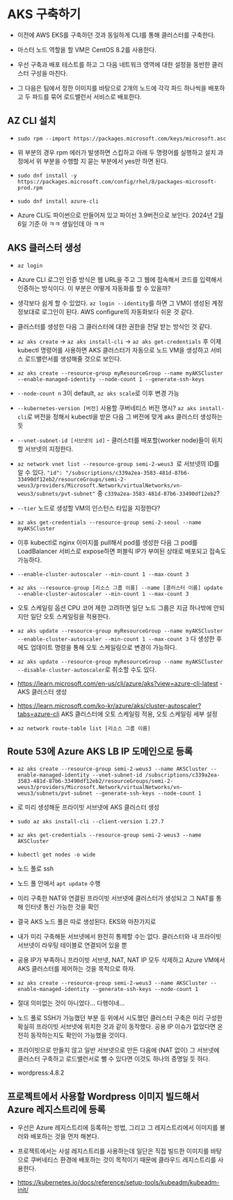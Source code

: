 # AKS 구축하기

- 이전에 AWS EKS를 구축하던 것과 동일하게 CLI를 통해 클러스터를 구축한다.

- 마스터 노드 역할을 할 VM은 CentOS 8.2를 사용한다.

- 우선 구축과 배포 테스트를 하고 그 다음 네트워크 영역에 대한 설정을 동반한 클러스터 구성을 마친다.

- 그 다음은 팀에서 정한 이미지를 바탕으로 2개의 노드에 각각 파드 하나씩을 배포하고 두 파드를 묶어 로드밸런서 서비스로 배포한다.

## AZ CLI 설치

- `sudo rpm --import https://packages.microsoft.com/keys/microsoft.asc`

- 위 부분의 경우 rpm 에러가 발생하면 스킵하고 아래 두 명령어를 실행하고 설치 과정에서 위 부분을 수행할 지 묻는 부분에서 yes만 하면 된다.

- `sudo dnf install -y https://packages.microsoft.com/config/rhel/8/packages-microsoft-prod.rpm`

- `sudo dnf install azure-cli`

- Azure CLI도 파이썬으로 만들어져 있고 파이선 3.9버전으로 보인다. 2024년 2월 6일 기준 아 ㅋㅋ 생일인데 아 ㅋㅋ

## AKS 클러스터 생성

- `az login`

- Azure CLI 로그인 인증 방식은 웹 URL을 주고 그 웹에 접속해서 코드를 입력해서 인증하는 방식이다. 이 부분은 어떻게 자동화를 할 수 있을까?

- 생각보다 쉽게 할 수 있었다. `az login --identity`를 하면 그 VM이 생성된 계정 정보대로 로그인이 된다. AWS configure의 자동화보다 쉬운 것 같다.

- 클러스터를 생성한 다음 그 클러스터에 대한 권한을 전달 받는 방식인 것 같다.

- `az aks create` -> `az aks install-cli` -> `az aks get-credentials` 후 이제 kubectl 명령어를 사용하면 AKS 클러스터가 자동으로 노드 VM을 생성하고 서비스 로드밸런서를 생성해줄 것으로 보인다.

- `az aks create --resource-group myResourceGroup --name myAKSCluster --enable-managed-identity --node-count 1 --generate-ssh-keys`

- `--node-count n` 3이 default, `az aks scale`로 이후 변경 가능

- `--kubernetes-version [버전]` 사용할 쿠버네티스 버전 명시? `az aks install-cli`로 버전을 정해서 kubectl을 받은 다음 그 버전에 맞게 aks 클러스터 생성하는 듯

- `--vnet-subnet-id [서브넷의 id]` - 클러스터를 배포할(worker node)들이 위치할 서브넷의 지정한다.

- `az network vnet list --resource-group semi-2-weus3 `로 서브넷의 ID를 알 수 있다. `"id": "/subscriptions/c339a2ea-3583-481d-87b6-33490df12eb2/resourceGroups/semi-2-weus3/providers/Microsoft.Network/virtualNetworks/vn-weus3/subnets/pvt-subnet"` 중 `c339a2ea-3583-481d-87b6-33490df12eb2`?

- `--tier` 노드로 생성할 VM의 인스턴스 타입을 지정한다?

- `az aks get-credentials --resource-group semi-2-seoul --name myAKSCluster`

- 이후 kubectl로 nginx 이미지를 pull해서 pod를 생성한 다음 그 pod를 LoadBalancer 서비스로 expose하면 퍼블릭 IP가 부여된 상태로 배포되고 접속도 가능하다.

- `--enable-cluster-autoscaler --min-count 1 --max-count 3`

- `az aks --resource-group [리소스 그룹 이름] --name [클러스터 이름] update --enable-cluster-autoscaler --min-count 1 --max-count 3`

- 오토 스케일링 옵션 CPU 코어 제한 고려하면 일단 노드 그룹은 지금 하나밖에 안되지만 일단 오토 스케일링을 적용한다.

- `az aks update --resource-group myResourceGroup --name myAKSCluster --enable-cluster-autoscaler --min-count 1 --max-count 3` 다 생성한 후에도 업데이트 명령을 통해 오토 스케일링으로 변경이 가능하다.

- `az aks update --resource-group myResourceGroup --name myAKSCluster --disable-cluster-autoscaler`로 취소할 수도 있다.

- https://learn.microsoft.com/en-us/cli/azure/aks?view=azure-cli-latest - AKS 클러스터 생성

- https://learn.microsoft.com/ko-kr/azure/aks/cluster-autoscaler?tabs=azure-cli AKS 클러스터에 오토 스케일링 적용, 오토 스케일링 세부 설정

- `az network route-table list [리소스 그룹 이름]`

## Route 53에 Azure AKS LB IP 도메인으로 등록

- `az aks create --resource-group semi-2-weus3 --name AKSCluster --enable-managed-identity --vnet-subnet-id /subscriptions/c339a2ea-3583-481d-87b6-33490df12eb2/resourceGroups/semi-2-weus3/providers/Microsoft.Network/virtualNetworks/vn-weus3/subnets/pvt-subnet --generate-ssh-keys --node-count 1`

- 로 미리 생성해둔 프라이빗 서브넷에 AKS 클러스터 생성

- `sudo az aks install-cli --client-version 1.27.7`

- `az aks get-credentials --resource-group semi-2-weus3 --name AKSCluster`

- `kubectl get nodes -o wide`

- 노드 풀로 ssh

- 노드 풀 안에서 `apt update` 수행

- 미리 구축한 NAT와 연결된 프라이빗 서브넷에 클러스터가 생성되고 그 NAT를 통해 인터넷 통신 가능한 것을 확인

- 결국 AKS 노드 풀은 따로 생성된다. EKS와 마찬가지로

- 내가 미리 구축해둔 서브넷에서 완전히 통제할 수는 없다. 클러스터와 내 프라이빗 서브넷이 라우팅 테이블로 연결되어 있을 뿐

- 공용 IP가 부족하니 프라이빗 서브넷, NAT, NAT IP 모두 삭제하고 Azure VM에서 AKS 클러스터를 제어하는 것을 목적으로 하자.

- `az aks create --resource-group semi-2-weus3 --name AKSCluster --enable-managed-identity --generate-ssh-keys --node-count 1`

- 절대 의미없는 것이 아니었다... 다행이네...

- 노드 풀로 SSH가 가능했던 부분 등 위에서 시도했던 클러스터 구축은 미리 구성한 확실히 프라이빗 서브넷에 위치한 것과 같이 동작했다. 공용 IP 이슈가 없었다면 온전히 동작하는지도 확인이 가능했을 것이다.

- 프라이빗으로 만들지 않고 일반 서브넷으로 만든 다음에 (NAT 없이) 그 서브넷에 클러스터 구축하고 로드밸런서로 뺄 수 있다면 이것도 하나의 증명일 듯 하다.

- wordpress:4.8.2

## 프로젝트에서 사용할 Wordpress 이미지 빌드해서 Azure 레지스트리에 등록

- 우선은 Azure 레지스트리에 등록하는 방법, 그리고 그 레지스트리에서 이미지를 불러와 배포하는 것을 먼저 해본다.

- 프로젝트에서는 사설 레지스트리를 사용하는데 일단은 직접 빌드한 이미지를 바탕으로 쿠버네티스 환경에 배포하는 것이 목적이기 때문에 클라우드 레지스트리를 사용한다.

- https://kubernetes.io/docs/reference/setup-tools/kubeadm/kubeadm-init/
